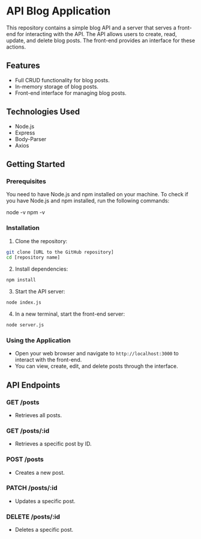 # API Blog Application

This repository contains a simple blog API and a server that serves a front-end for interacting with the API. The API allows users to create, read, update, and delete blog posts. The front-end provides an interface for these actions.

## Features

- Full CRUD functionality for blog posts.
- In-memory storage of blog posts.
- Front-end interface for managing blog posts.

## Technologies Used

- Node.js
- Express
- Body-Parser
- Axios

## Getting Started

### Prerequisites

You need to have Node.js and npm installed on your machine. To check if you have Node.js and npm installed, run the following commands:

node -v
npm -v

### Installation

1. Clone the repository:

```bash
git clone [URL to the GitHub repository]
cd [repository name]
```

2. Install dependencies:

```bash
npm install
```

3. Start the API server:

```bash
node index.js
```

4. In a new terminal, start the front-end server:

```bash
node server.js
```

### Using the Application

- Open your web browser and navigate to `http://localhost:3000` to interact with the front-end.
- You can view, create, edit, and delete posts through the interface.

## API Endpoints

### GET /posts
- Retrieves all posts.

### GET /posts/:id
- Retrieves a specific post by ID.

### POST /posts
- Creates a new post.

### PATCH /posts/:id
- Updates a specific post.

### DELETE /posts/:id
- Deletes a specific post.

